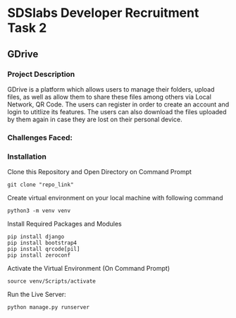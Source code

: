 # SDSlabs Developer Recruitment Task 2
## GDrive
### **Project Description**
GDrive is a platform which allows users to manage their folders, upload files, as well as allow them to share these files among others via Local Network, QR Code. The users can register in order to create an account and login to utitlize its features. The users can also download the files uploaded by them again in case they are lost on their personal device.

### Challenges Faced:


### Installation
Clone this Repository and Open Directory on Command Prompt
```
git clone "repo_link"
```
Create virtual environment on your local machine with following command
```
python3 -m venv venv
```
Install Required Packages and Modules
```
pip install django
pip install bootstrap4
pip install qrcode[pil]
pip install zeroconf
```
Activate the Virtual Environment (On Command Prompt)
```
source venv/Scripts/activate
```
Run the Live Server:
```
python manage.py runserver
```

